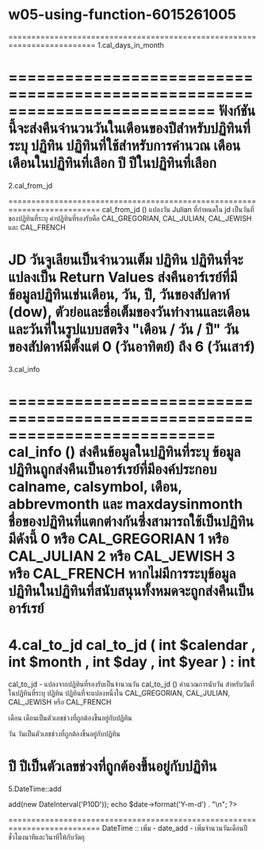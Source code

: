 # w05-using-function-6015261005
=========================================================================
1.cal_days_in_month
<?php
$number = cal_days_in_month(CAL_GREGORIAN, 8, 2003); // 31
echo "There were {$number} days in August 2003";
?>
==========================================================================
ฟังก์ชันนี้จะส่งคืนจำนวนวันในเดือนของปีสำหรับปฏิทินที่ระบุ
ปฏิทิน
ปฏิทินที่ใช้สำหรับการคำนวณ
เดือน
เดือนในปฏิทินที่เลือก
ปี
ปีในปฏิทินที่เลือก
==========================================================================
2.cal_from_jd
<?php
$today = unixtojd(mktime(0, 0, 0, 8, 16, 2003));
print_r(cal_from_jd($today, CAL_GREGORIAN));
?>
==========================================================================
cal_from_jd () แปลงวัน Julian ที่กำหนดใน jd เป็นวันที่ของปฏิทินที่ระบุ 
ค่าปฏิทินที่รองรับคือ CAL_GREGORIAN, CAL_JULIAN, CAL_JEWISH และ CAL_FRENCH

JD
วันจูเลียนเป็นจำนวนเต็ม
ปฏิทิน
ปฏิทินที่จะแปลงเป็น
Return Values 
ส่งคืนอาร์เรย์ที่มีข้อมูลปฏิทินเช่นเดือน, วัน, ปี, วันของสัปดาห์ (dow), 
ตัวย่อและชื่อเต็มของวันทำงานและเดือนและวันที่ในรูปแบบสตริง "เดือน / วัน / ปี" วันของสัปดาห์มีตั้งแต่ 0 (วันอาทิตย์) ถึง 6 (วันเสาร์)
==========================================================================
3.cal_info
<?php
$info = cal_info(0);
print_r($info);
?>
==========================================================================
cal_info () ส่งคืนข้อมูลในปฏิทินที่ระบุ
ข้อมูลปฏิทินถูกส่งคืนเป็นอาร์เรย์ที่มีองค์ประกอบ calname, calsymbol, เดือน, abbrevmonth และ maxdaysinmonth
ชื่อของปฏิทินที่แตกต่างกันซึ่งสามารถใช้เป็นปฏิทินมีดังนี้
0 หรือ CAL_GREGORIAN 
1 หรือ CAL_JULIAN 
2 หรือ CAL_JEWISH 
3 หรือ CAL_FRENCH 
หากไม่มีการระบุข้อมูลปฏิทินในปฏิทินที่สนับสนุนทั้งหมดจะถูกส่งคืนเป็นอาร์เรย์
==========================================================================
4.cal_to_jd
cal_to_jd ( int $calendar , int $month , int $day , int $year ) : int
==========================================================================
cal_to_jd - แปลงจากปฏิทินที่รองรับเป็นจำนวนวัน
cal_to_jd () คำนวณการนับวัน สำหรับวันที่ในปฏิทินที่ระบุ
ปฏิทิน
ปฏิทินที่จะแปลงหนึ่งใน CAL_GREGORIAN, CAL_JULIAN, CAL_JEWISH หรือ CAL_FRENCH

เดือน
เดือนเป็นตัวเลขช่วงที่ถูกต้องขึ้นอยู่กับปฏิทิน

วัน
วันเป็นตัวเลขช่วงที่ถูกต้องขึ้นอยู่กับปฏิทิน

ปี
ปีเป็นตัวเลขช่วงที่ถูกต้องขึ้นอยู่กับปฏิทิน
==========================================================================
5.DateTime::add
<?php
$date = new DateTime('2000-01-01');
$date->add(new DateInterval('P10D'));
echo $date->format('Y-m-d') . "\n";
?>
==========================================================================
DateTime :: เพิ่ม - date_add - เพิ่มจำนวนวันเดือนปีชั่วโมงนาทีและวินาทีให้กับวัตถุ
